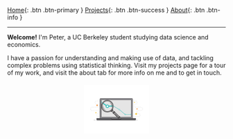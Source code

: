 [Home](README.md){: .btn .btn-primary } 
[Projects](projectPage.md){: .btn .btn-success } 
[About](about.md){: .btn .btn-info }

---

**Welcome!** I'm Peter, a UC Berkeley student studying data science and economics.

I have a passion for understanding and making use of data, and tackling complex problems using statistical thinking. Visit my projects page for a tour of my work, and visit the about tab for more info on me and to get in touch.

<p style="text-align: center; margin-top: 20px;">
  <img src="images/dataq.gif" alt="Data GIF" style="width: 150px;">
</p>

<style>
.btn {
    display: inline-block;
    padding: 8px 16px; /* Reduced padding by 20% */
    margin: 5px;
    border-radius: 5px;
    text-decoration: none;
    color: white;
    font-weight: bold;
    font-size: 0.8em; /* Reduced font size by 20% */
}
.btn-primary { background-color: #007bff; }
.btn-success { background-color: #28a745; }
.btn-info { background-color: #17a2b8; }
</style>
